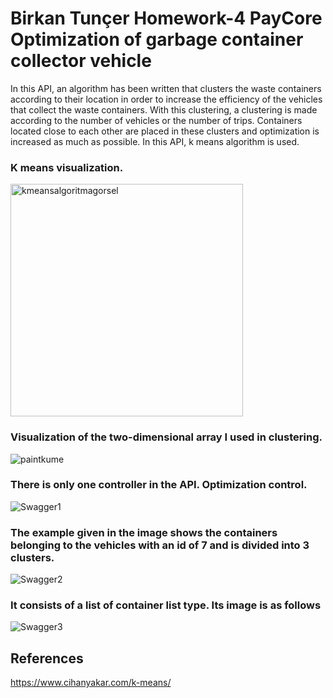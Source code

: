 <h1> Birkan Tunçer Homework-4 PayCore Optimization of garbage container collector vehicle </h1>


In this API, an algorithm has been written that clusters the waste containers according to their location in order to increase the efficiency of the vehicles that collect the waste containers. With this clustering, a clustering is made according to the number of vehicles or the number of trips. Containers located close to each other are placed in these clusters and optimization is increased as much as possible.
In this API, k means algorithm is used.




<h3> K means visualization. </h3>

<img width="372" alt="kmeansalgoritmagorsel" src="https://user-images.githubusercontent.com/97250941/189362050-43df76ce-ed2c-4aec-b2f6-93803a699606.png">

<h3> Visualization of the two-dimensional array I used in clustering. </h3>

![paintkume](https://user-images.githubusercontent.com/97250941/189360475-432e7054-fcd4-4df4-85f7-1900e9e58f1b.png)

<h3> There is only one controller in the API. Optimization control. </h3>

![Swagger1](https://user-images.githubusercontent.com/97250941/189358718-22e48dc6-3f07-4287-9eba-43026f28d1c3.png)

<h3> The example given in the image shows the containers belonging to the vehicles with an id of 7 and is divided into 3 clusters. </h3>

![Swagger2](https://user-images.githubusercontent.com/97250941/189358723-d0d673fa-a75c-46a9-a2bf-aefd08c96335.png)

<h3> It consists of a list of container list type. Its image is as follows </h3>

![Swagger3](https://user-images.githubusercontent.com/97250941/189358726-667856fe-f12a-4ed1-ad77-63bd8d77a2e0.png)

<h2> References </h2>

https://www.cihanyakar.com/k-means/

